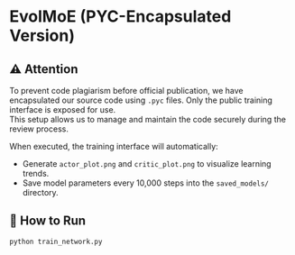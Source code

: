 # EvolMoE (PYC-Encapsulated Version)

## ⚠️ Attention

To prevent code plagiarism before official publication, we have encapsulated our source code using `.pyc` files. Only the public training interface is exposed for use.  
This setup allows us to manage and maintain the code securely during the review process.

When executed, the training interface will automatically:

- Generate `actor_plot.png` and `critic_plot.png` to visualize learning trends.
- Save model parameters every 10,000 steps into the `saved_models/` directory.

## 🚀 How to Run

```bash
python train_network.py

